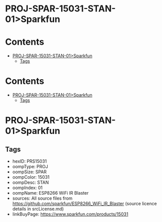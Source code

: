 
PROJ-SPAR-15031-STAN-01>Sparkfun
================================

Contents
========

* [PROJ-SPAR-15031-STAN-01>Sparkfun](#proj-spar-15031-stan-01sparkfun)
	* [Tags](#tags)

Contents
========

* [PROJ-SPAR-15031-STAN-01>Sparkfun](#proj-spar-15031-stan-01sparkfun)
	* [Tags](#tags)

# PROJ-SPAR-15031-STAN-01>Sparkfun

## Tags

- hexID: PRS15031
- oompType: PROJ
- oompSize: SPAR
- oompColor: 15031
- oompDesc: STAN
- oompIndex: 01
- oompName: ESP8266 WiFi IR Blaster
- sources: All source files from https://github.com/sparkfun/ESP8266_WiFi_IR_Blaster (source licence details in srcLicense.md)
- linkBuyPage: https://www.sparkfun.com/products/15031
